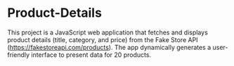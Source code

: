 # Product-Details
This project is a JavaScript web application that fetches and displays product details (title, category, and price) from the Fake Store API (https://fakestoreapi.com/products). The app dynamically generates a user-friendly interface to present data for 20 products.
